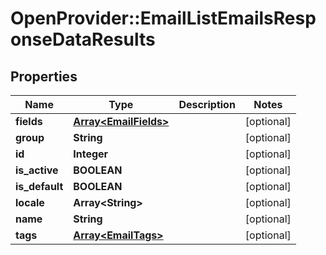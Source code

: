 # OpenProvider::EmailListEmailsResponseDataResults

## Properties
Name | Type | Description | Notes
------------ | ------------- | ------------- | -------------
**fields** | [**Array&lt;EmailFields&gt;**](EmailFields.md) |  | [optional] 
**group** | **String** |  | [optional] 
**id** | **Integer** |  | [optional] 
**is_active** | **BOOLEAN** |  | [optional] 
**is_default** | **BOOLEAN** |  | [optional] 
**locale** | **Array&lt;String&gt;** |  | [optional] 
**name** | **String** |  | [optional] 
**tags** | [**Array&lt;EmailTags&gt;**](EmailTags.md) |  | [optional] 

